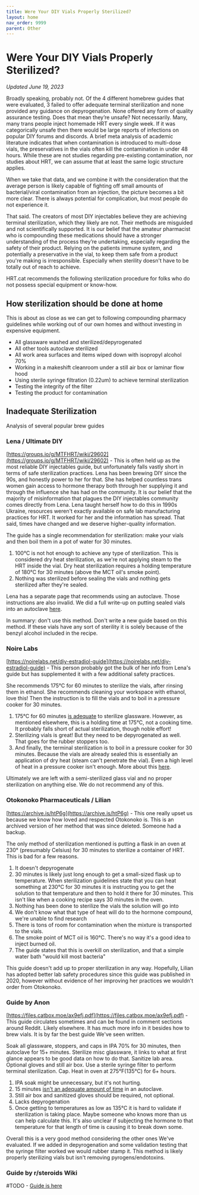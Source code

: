 ```yaml
---
title: Were Your DIY Vials Properly Sterilized?
layout: home
nav_order: 9999
parent: Other
---
```


# Were Your DIY Vials Properly Sterilized?

_Updated June 19, 2023_

Broadly speaking, probably not. Of the 4 different homebrew guides that were evaluated, 3 failed to offer adequate terminal sterilization and none provided any guidance on depyrogenation. None offered any form of quality assurance testing. Does that mean they’re unsafe? Not necessarily. Many, many trans people inject homemade HRT every single week. If it was categorically unsafe then there would be large reports of infections on popular DIY forums and discords. A brief meta analysis of academic literature indicates that when contamination is introduced to multi-dose vials, the preservatives in the vials often kill the contamination in under 48 hours. While these are not studies regarding pre-existing contamination, nor studies about HRT, we can assume that at least the same logic structure applies.

When we take that data, and we combine it with the consideration that the average person is likely capable of fighting off small amounts of bacterial/viral contamination from an injection, the picture becomes a bit more clear. There is always potential for complication, but most people do not experience it.

That said. The creators of most DIY injectables believe they are achieving terminal sterilization, which they likely are not. Their methods are misguided and not scientifically supported. It is our belief that the amateur pharmacist who is compounding these medications should have a stronger understanding of the process they’re undertaking, especially regarding the safety of their product. Relying on the patients immune system, and potentially a preservative in the vial, to keep them safe from a product you're making is irresponsible. Especially when sterility doesn't have to be totally out of reach to achieve.

HRT.cat recommends the following sterilization procedure for folks who do not possess special equipment or know-how.

## How sterilization should be done at home

This is about as close as we can get to following compounding pharmacy guidelines while working out of our own homes and without investing in expensive equipment.

* All glassware washed and sterilized/depyrogenated
* All other tools autoclave sterilized
* All work area surfaces and items wiped down with isopropyl alcohol 70%
* Working in a makeshift cleanroom under a still air box or laminar flow hood
* Using sterile syringe filtration (0.22um) to achieve terminal sterilization
* Testing the integrity of the filter
* Testing the product for contamination

## Inadequate Sterilization

Analysis of several popular brew guides

### Lena / Ultimate DIY

[https://groups.io/g/MTFHRT/wiki/29602](https://groups.io/g/MTFHRT/wiki/29602) - This is often held up as the most reliable DIY injectables guide, but unfortunately falls vastly short in terms of safe sterilization practices. Lena has been brewing DIY since the 90s, and honestly power to her for that. She has helped countless trans women gain access to hormone therapy both through her supplying it and through the influence she has had on the community. It is our belief that the majority of misinformation that plagues the DIY injectables community comes directly from Lena. Lena taught herself how to do this in 1990s Ukraine, resources weren't exactly available on safe lab manufacturing practices for HRT. It worked for her and the information has spread. That said, times have changed and we deserve higher-quality information.

The guide has a single recommendation for sterilization: make your vials and then boil them in a pot of water for 30 minutes.

1. 100°C is not hot enough to achieve any type of sterilization. This is considered dry heat sterilization, as we're not applying steam to the HRT inside the vial. Dry heat sterilization requires a holding temperature of 180°C for 30 minutes (above the MCT oil's smoke point).
2. Nothing was sterilized before sealing the vials and nothing gets sterilized after they're sealed.

Lena has a separate page that recommends using an autoclave. Those instructions are also invalid. We did a full write-up on putting sealed vials into an autoclave [here](/other/lena).

In summary: don't use this method. Don't write a new guide based on this method. If these vials have any sort of sterility it is solely because of the benzyl alcohol included in the recipe.

### Noire Labs

[https://noirelabs.net/diy-estradiol-guide](https://noirelabs.net/diy-estradiol-guide) - This person probably got the bulk of her info from Lena's guide but has supplemented it with a few additional safety practices.

She recommends 175°C for 60 minutes to sterilize the vials, after rinsing them in ethanol. She recommends cleaning your workspace with ethanol, love this! Then the instruction is to fill the vials and to boil in a pressure cooker for 30 minutes.

1. 175°C for 60 minutes [is adequate](/topics/sterilization_temps) to sterilize glassware. However, as mentioned elsewhere, this is a holding time at 175°C, not a cooking time. It probably falls short of actual sterilization, though noble effort!
2. Sterilizing vials is great! But they need to be depyrogenated as well. That goes for the rubber stoppers too.
3. And finally, the terminal sterilization is to boil in a pressure cooker for 30 minutes. Because the vials are already sealed this is essentially an application of dry heat (steam can't penetrate the vial). Even a high level of heat in a pressure cooker isn't enough. More about this [here](/other/lena).

Ultimately we are left with a semi-sterilized glass vial and no proper sterilization on anything else. We do not recommend any of this.

### Otokonoko Pharmaceuticals / Lilian

[https://archive.is/htP6g](https://archive.is/htP6g) - This one really upset us because we know how loved and respected Otokonoko is. This is an archived version of her method that was since deleted. Someone had a backup.

The only method of sterilization mentioned is putting a flask in an oven at 230° (presumably Celsius) for 30 minutes to sterilize a container of HRT. This is bad for a few reasons.

1. It doesn't depyrogenate
2. 30 minutes is likely just long enough to get a small-sized flask up to temperature. When sterilization guidelines state that you can heat something at 230°C for 30 minutes it is instructing you to get the solution to that temperature and then to hold it there for 30 minutes. This isn't like when a cooking recipe says 30 minutes in the oven.
3. Nothing has been done to sterilize the vials the solution will go into
4. We don't know what that type of heat will do to the hormone compound, we're unable to find research
5. There is tons of room for contamination when the mixture is transported to the vials.
6. The smoke point of MCT oil is 160°C. There's no way it's a good idea to inject burned oil.
7. The guide states that this is overkill on sterilization, and that a simple water bath "would kill most bacteria"

This guide doesn't add up to proper sterilization in any way. Hopefully, Lilian has adopted better lab safety procedures since this guide was published in 2020, however without evidence of her improving her practices we wouldn't order from Otokonoko.

### Guide by Anon

[https://files.catbox.moe/ax9efj.pdf](https://files.catbox.moe/ax9efj.pdf) - This guide circulates sometimes and can be found in comment sections around Reddit. Likely elsewhere. It has much more info in it besides how to brew vials. It is by far the best guide We've seen written.

Soak all glassware, stoppers, and caps in IPA 70% for 30 minutes, then autoclave for 15+ minutes. Sterilize misc glassware, it links to what at first glance appears to be good data on how to do that. Sanitize lab area. Optional gloves and still air box. Use a sterile syringe filter to perform terminal sterilization. Cap. Heat in oven at 275°F(135°C) for 6+ hours.

1. IPA soak might be unnecessary, but it's not hurting.
2. 15 minutes [isn't an adequate amount of time](/topics/sterilization_temps#steam--autoclave) in an autoclave.
3. Still air box and sanitized gloves should be required, not optional.
4. Lacks depyrogenation
5. Once getting to temperatures as low as 135°C it is hard to validate if sterilization is taking place. Maybe someone who knows more than us can help calculate this. It's also unclear if subjecting the hormone to that temperature for that length of time is causing it to break down some.

Overall this is a very good method considering the other ones We've evaluated. If we added in depyrogenation and some validation testing that the syringe filter worked we would rubber stamp it. This method is likely properly sterilizing vials but isn't removing pyrogens/endotoxins.

### Guide by r/steroids Wiki

#TODO - [Guide is here](https://www.reddit.com/r/steroids/wiki/homebrew/list/#wiki_homebrew)
